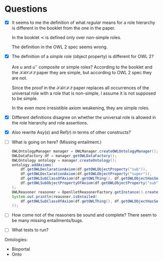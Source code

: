 # Questions

- [x]  It seems to me the definition of what *regular* means for a role hierarchy is different in the booklet from the one in the paper.
    
    In the booklet $\prec$ is defined only over non-simple roles.
    
    The definition in the OWL 2 spec seems wrong.
    
- [x]  The definition of a *simple role* (object property) is different for OWL 2?
    
    Are $u$ and $u^-$ composite or simple roles? According to the booklet and the $\mathcal{SROIQ}$ paper they are simple, but according to OWL 2 spec they are not.
    
    Since the proof in the $\mathcal{SROIQ}$ paper replaces all occurrences of the universal role with a role that is non-simple, I assume it is not supposed to be simple.
    
    In the even more irresistible axiom weakening, they are simple roles.
    
- [x]  Different definitions disagree on whether the universal role is allowed in the role hierarchy and role assertions.
- [x]  Also rewrite $\mathrm{Asy}(s)$ and $\mathrm{Ref}(r)$ in terms of other constructs?
- [ ]  What is going on here? (Missing entailment.)
    
    ```java
    OWLOntologyManager manager = OWLManager.createOWLOntologyManager();
    OWLDataFactory df = manager.getOWLDataFactory();
    OWLOntology ontology = manager.createOntology();
    ontology.addAxioms(
        df.getOWLDeclarationAxiom(df.getOWLObjectProperty("sub")),
        df.getOWLDeclarationAxiom(df.getOWLObjectProperty("super")),
        df.getOWLSubClassOfAxiom(df.getOWLThing(), df.getOWLObjectHasSelf(df.getOWLObjectProperty("sub"))),
        df.getOWLSubObjectPropertyOfAxiom(df.getOWLObjectProperty("sub"), df.getOWLObjectProperty("super"))
    );
    OWLReasoner reasoner = OpenlletReasonerFactory.getInstance().createReasoner(ontology);
    System.out.println(reasoner.isEntailed(
        df.getOWLSubClassOfAxiom(df.getOWLThing(), df.getOWLObjectHasSelf(df.getOWLObjectProperty("super")))
    ));
    ```
    
- [ ]  How come not of the reasoners be sound and complete? There seem to be many missing entailments/bugs.
- [ ]  What tests to run?

Ontologies:

- Bioportal
- Onto
